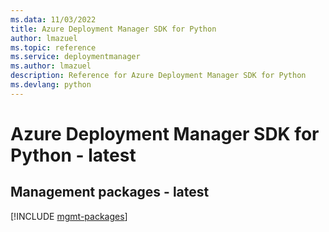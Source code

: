 ```yaml
---
ms.data: 11/03/2022
title: Azure Deployment Manager SDK for Python
author: lmazuel
ms.topic: reference
ms.service: deploymentmanager
ms.author: lmazuel
description: Reference for Azure Deployment Manager SDK for Python
ms.devlang: python
---
```

# Azure Deployment Manager SDK for Python - latest

## Management packages - latest
[!INCLUDE [mgmt-packages](deployment-manager-mgmt-index.md)]